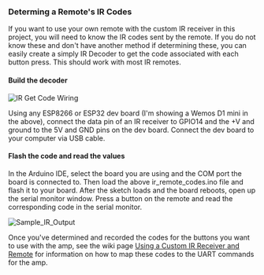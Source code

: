 ### Determing a Remote's IR Codes

If you want to use your own remote with the custom IR receiver in this project, you will need to know the IR codes sent by the remote.  If you do not know these and don't have another method if determining these, you can easily create a simply IR Decoder to get the code associated with each button press. This should work with most IR remotes.

#### Build the decoder
![IR Get Code Wiring](https://user-images.githubusercontent.com/55962781/217076400-a7302264-0603-4c20-894e-c88e9a5cfcf2.jpg)

Using any ESP8266 or ESP32 dev board (I'm showing a Wemos D1 mini in the above), connect the data pin of an IR receiver to GPIO14 and the +V and ground to the 5V and GND pins on the dev board.  Connect the dev board to your computer via USB cable.

#### Flash the code and read the values
In the Arduino IDE, select the board you are using and the COM port the board is connected to.  Then load the above ir_remote_codes.ino file and flash it to your board. After the sketch loads and the board reboots, open up the serial monitor window.  Press a button on the remote and read the corresponding code in the serial monitor.

![Sample_IR_Output](https://user-images.githubusercontent.com/55962781/217077562-75a6d4ad-c865-452a-bede-da2fccb515b6.jpg)

Once you've determined and recorded the codes for the buttons you want to use with the amp, see the wiki page [Using a Custom IR Receiver and Remote](https://github.com/Resinchem/Arylic-Amp-MQTT/wiki/06-Using-a-Custom-IR-Receiver-and-Remote) for information on how to map these codes to the UART commands for the amp.
